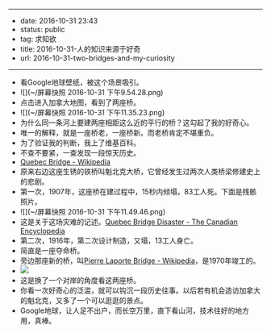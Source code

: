 - --
- date: 2016-10-31 23:43
- status: public
- tag: 求知欲
- title: 2016-10-31-人的知识来源于好奇
- url: 2016-10-31-two-bridges-and-my-curiosity
- --
- 看Google地球壁纸，被这个场景吸引。
- ![](~/屏幕快照 2016-10-31 下午9.54.28.png)
- 点击进入加拿大地图，看到了两座桥。
- ![](~/屏幕快照 2016-10-31 下午11.35.23.png)
- 为什么同一条河上要建两座相距这么近的平行的桥？这勾起了我的好奇心。
- 唯一的解释，就是一座桥老，一座桥新。而老桥肯定不堪重负。
- 为了验证我的判断，我上了维基百科。
- 不查不要紧，一查发现一段惊天历史。
- [Quebec Bridge - Wikipedia](https://en.wikipedia.org/wiki/Quebec_Bridge)
- 原来右边这座生锈的铁桥叫魁北克大桥，它曾经发生过两次人类桥梁修建史上的悲剧。
- 第一次，1907年，这座桥在建过程中，15秒内倾塌，83工人死。下面是残骸照片。
- ![](~/屏幕快照 2016-10-31 下午11.49.46.png)
- 这是关于这场灾难的记述。[Quebec Bridge Disaster - The Canadian Encyclopedia](http://www.thecanadianencyclopedia.ca/en/article/quebec-bridge-disaster-feature/)
- 第二次，1916年，第二次设计制造，又塌，13工人身亡。
- 简直是一座夺命桥。
- 旁边那座新的桥，叫[Pierre Laporte Bridge - Wikipedia](https://en.wikipedia.org/wiki/Pierre_Laporte_Bridge)，是1970年竣工的。
- ![](~/Quebec_and_Pierre-Laporte_Bridges.jpg)
- 这是换了一个对岸的角度看这两座桥。
- 你看一次好奇心的泛滥，就可以钩沉一段历史往事。以后若有机会造访加拿大的魁北克，又多了一个可以逛逛的景点。
- Google地球，让人足不出户，而长空万里，直下看山河，技术往好的地方用，真棒。

